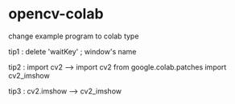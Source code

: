 # opencv-colab
change example program to colab type

tip1 : delete 'waitKey' ; window's name

tip2 : import cv2 --> 
import cv2
from google.colab.patches import cv2_imshow

tip3 : cv2.imshow --> cv2_imshow
